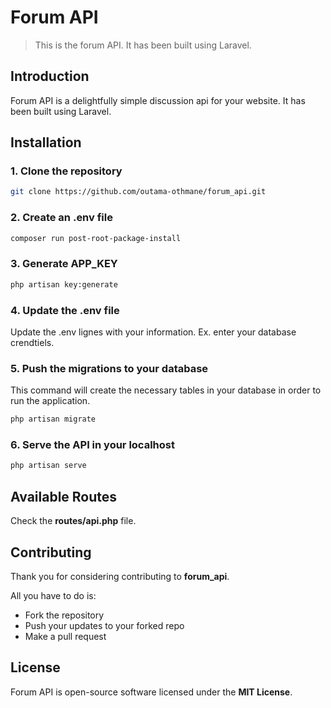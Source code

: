 # Forum API
> This is the forum API. It has been built using Laravel.

## Introduction
Forum API is a delightfully simple discussion api for your website. It has been built using Laravel.

## Installation

### 1. Clone the repository
```bash
git clone https://github.com/outama-othmane/forum_api.git
```

### 2. Create an .env file
```bash
composer run post-root-package-install  
```

### 3. Generate APP_KEY
```bash
php artisan key:generate
```

### 4. Update the .env file
Update the .env lignes with your information. Ex. enter your database crendtiels.

### 5. Push the migrations to your database
This command will create the necessary tables in your database in order to run the application.
```bash
php artisan migrate 
``` 

### 6. Serve the API in your localhost
```bash
php artisan serve 
``` 

## Available Routes
Check the **routes/api.php** file.

## Contributing
Thank you for considering contributing to **forum_api**.

All you have to do is:

- Fork the repository
- Push your updates to your forked repo
- Make a pull request

## License
Forum API is open-source software licensed under the **MIT License**.
